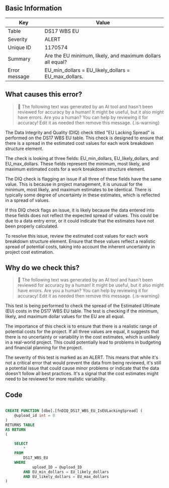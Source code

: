 ## Basic Information
| Key         | Value          |
|-------------|----------------|
| Table       | DS17 WBS EU |
| Severity    | ALERT |
| Unique ID   | 1170574   |
| Summary     | Are the EU minimum, likely, and maximum dollars all equal? |
| Error message | EU_min_dollars = EU_likely_dollars = EU_max_dollars. |

## What causes this error?

> :robot: The following text was generated by an AI tool and hasn't been reviewed for accuracy by a human! It might be useful, but it also might have errors. Are you a human? You can help by reviewing it for accuracy! Edit it as needed then remove this message.
{.is-warning}

The Data Integrity and Quality (DIQ) check titled "EU Lacking Spread" is performed on the DS17 WBS EU table. This check is designed to ensure that there is a spread in the estimated cost values for each work breakdown structure element. 

The check is looking at three fields: EU_min_dollars, EU_likely_dollars, and EU_max_dollars. These fields represent the minimum, most likely, and maximum estimated costs for a work breakdown structure element. 

The DIQ check is flagging an issue if all three of these fields have the same value. This is because in project management, it is unusual for the minimum, most likely, and maximum estimates to be identical. There is typically some degree of uncertainty in these estimates, which is reflected in a spread of values.

If this DIQ check flags an issue, it is likely because the data entered into these fields does not reflect the expected spread of values. This could be due to a data entry error, or it could indicate that the estimates have not been properly calculated. 

To resolve this issue, review the estimated cost values for each work breakdown structure element. Ensure that these values reflect a realistic spread of potential costs, taking into account the inherent uncertainty in project cost estimation.
## Why do we check this?

> :robot: The following text was generated by an AI tool and hasn't been reviewed for accuracy by a human! It might be useful, but it also might have errors. Are you a human? You can help by reviewing it for accuracy! Edit it as needed then remove this message.
{.is-warning}

This test is being performed to check the spread of the Estimated Ultimate (EU) costs in the DS17 WBS EU table. The test is checking if the minimum, likely, and maximum dollar values for the EU are all equal. 

The importance of this check is to ensure that there is a realistic range of potential costs for the project. If all three values are equal, it suggests that there is no uncertainty or variability in the cost estimates, which is unlikely in a real-world project. This could potentially lead to problems in budgeting and financial planning for the project.

The severity of this test is marked as an ALERT. This means that while it's not a critical error that would prevent the data from being reviewed, it's still a potential issue that could cause minor problems or indicate that the data doesn't follow all best practices. It's a signal that the cost estimates might need to be reviewed for more realistic variability.
## Code

```sql

CREATE FUNCTION [dbo].[fnDIQ_DS17_WBS_EU_IsEULackingSpread] (
	@upload_id int = 0
)
RETURNS TABLE
AS RETURN
(
	
	SELECT 
		*
	FROM 
		DS17_WBS_EU
	WHERE 
			upload_ID = @upload_ID
		AND EU_min_dollars = EU_likely_dollars
		AND EU_likely_dollars = EU_max_dollars
)
```

